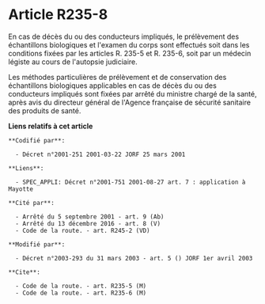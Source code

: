# Article R235-8

En cas de décès du ou des conducteurs impliqués, le prélèvement des échantillons biologiques et l'examen du corps sont
effectués soit dans les conditions fixées par les articles R. 235-5 et R. 235-6, soit par un médecin légiste au cours de
l'autopsie judiciaire.

Les méthodes particulières de prélèvement et de conservation des échantillons biologiques applicables en cas de décès du ou
des conducteurs impliqués sont fixées par arrêté du ministre chargé de la santé, après avis du directeur général de l'Agence
française de sécurité sanitaire des produits de santé.

**Liens relatifs à cet article**

	**Codifié par**:

	  - Décret n°2001-251 2001-03-22 JORF 25 mars 2001

	**Liens**:

	  - SPEC_APPLI: Décret n°2001-751 2001-08-27 art. 7 : application à Mayotte

	**Cité par**:

	  - Arrêté du 5 septembre 2001 - art. 9 (Ab)
	  - Arrêté du 13 décembre 2016 - art. 8 (V)
	  - Code de la route. - art. R245-2 (VD)

	**Modifié par**:

	  - Décret n°2003-293 du 31 mars 2003 - art. 5 () JORF 1er avril 2003

	**Cite**:

	  - Code de la route. - art. R235-5 (M)
	  - Code de la route. - art. R235-6 (M)
